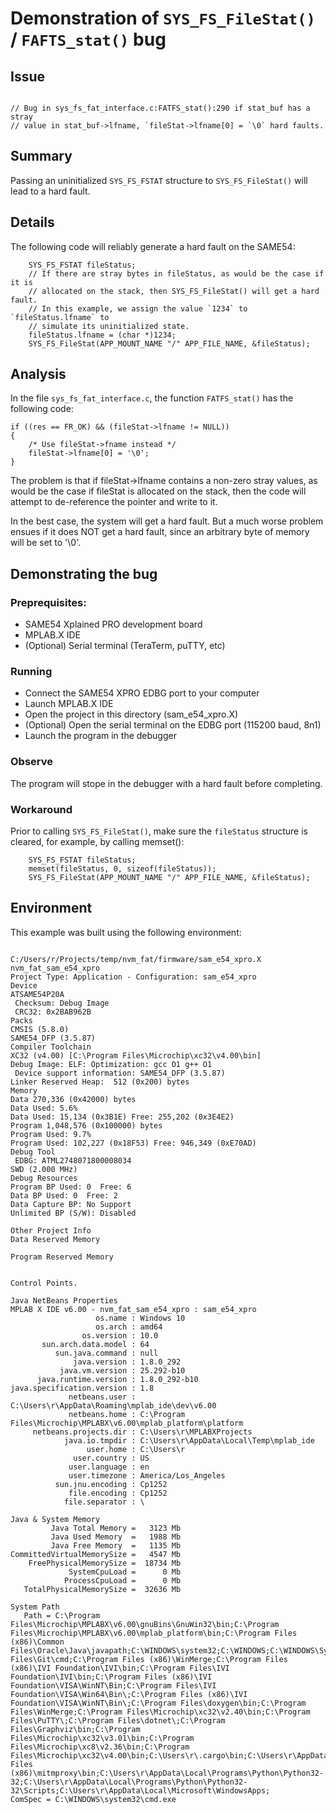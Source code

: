# Demonstration of `SYS_FS_FileStat()` / `FAFTS_stat()` bug

## Issue

```

// Bug in sys_fs_fat_interface.c:FATFS_stat():290 if stat_buf has a stray
// value in stat_buf->lfname, `fileStat->lfname[0] = `\0` hard faults.
```

## Summary

Passing an uninitialized `SYS_FS_FSTAT` structure to `SYS_FS_FileStat()` will
lead to a hard fault.

## Details

The following code will reliably generate a hard fault on the SAME54:

```
    SYS_FS_FSTAT fileStatus;
    // If there are stray bytes in fileStatus, as would be the case if it is
    // allocated on the stack, then SYS_FS_FileStat() will get a hard fault.
    // In this example, we assign the value `1234` to `fileStatus.lfname` to
    // simulate its uninitialized state.
    fileStatus.lfname = (char *)1234;
    SYS_FS_FileStat(APP_MOUNT_NAME "/" APP_FILE_NAME, &fileStatus);
```

## Analysis

In the file `sys_fs_fat_interface.c`, the function `FATFS_stat()` has the
following code:

```
if ((res == FR_OK) && (fileStat->lfname != NULL))
{
    /* Use fileStat->fname instead */
    fileStat->lfname[0] = '\0';
}
```

The problem is that if fileStat->lfname contains a non-zero stray values, as
would be the case if fileStat is allocated on the stack, then the code will
attempt to de-reference the pointer and write to it.  

In the best case, the system will get a hard fault.  But a much worse problem
ensues if it does NOT get a hard fault, since an arbitrary byte of memory will
be set to '\0'.

## Demonstrating the bug

### Preprequisites:

* SAME54 Xplained PRO development board
* MPLAB.X IDE
* (Optional) Serial terminal (TeraTerm, puTTY, etc)

### Running

* Connect the SAME54 XPRO EDBG port to your computer
* Launch MPLAB.X IDE
* Open the project in this directory (sam_e54_xpro.X)
* (Optional) Open the serial terminal on the EDBG port (115200 baud, 8n1)
* Launch the program in the debugger

### Observe

The program will stope in the debugger with a hard fault before completing.

### Workaround

Prior to calling `SYS_FS_FileStat()`, make sure the `fileStatus` structure is
cleared, for example, by calling memset():

```
    SYS_FS_FSTAT fileStatus;
    memset(fileStatus, 0, sizeof(fileStatus));
    SYS_FS_FileStat(APP_MOUNT_NAME "/" APP_FILE_NAME, &fileStatus);
```

## Environment

This example was built using the following environment:

```

C:/Users/r/Projects/temp/nvm_fat/firmware/sam_e54_xpro.X
nvm_fat_sam_e54_xpro
Project Type: Application - Configuration: sam_e54_xpro
Device
ATSAME54P20A
 Checksum: Debug Image
 CRC32: 0x2BAB962B
Packs
CMSIS (5.8.0)
SAME54_DFP (3.5.87)
Compiler Toolchain
XC32 (v4.00) [C:\Program Files\Microchip\xc32\v4.00\bin]
Debug Image: ELF: Optimization: gcc O1 g++ O1
 Device support information: SAME54_DFP (3.5.87)
Linker Reserved Heap:  512 (0x200) bytes
Memory
Data 270,336 (0x42000) bytes
Data Used: 5.6%
Data Used: 15,134 (0x3B1E) Free: 255,202 (0x3E4E2)
Program 1,048,576 (0x100000) bytes
Program Used: 9.7%
Program Used: 102,227 (0x18F53) Free: 946,349 (0xE70AD)
Debug Tool
 EDBG: ATML2748071800008034
SWD (2.000 MHz)
Debug Resources
Program BP Used: 0  Free: 6
Data BP Used: 0  Free: 2
Data Capture BP: No Support
Unlimited BP (S/W): Disabled

Other Project Info
Data Reserved Memory

Program Reserved Memory


Control Points.

Java NetBeans Properties
MPLAB X IDE v6.00 - nvm_fat_sam_e54_xpro : sam_e54_xpro
                   os.name : Windows 10
                   os.arch : amd64
                os.version : 10.0
       sun.arch.data.model : 64
          sun.java.command : null
              java.version : 1.8.0_292
           java.vm.version : 25.292-b10
      java.runtime.version : 1.8.0_292-b10
java.specification.version : 1.8
             netbeans.user : C:\Users\r\AppData\Roaming\mplab_ide\dev\v6.00
             netbeans.home : C:\Program Files\Microchip\MPLABX\v6.00\mplab_platform\platform
     netbeans.projects.dir : C:\Users\r\MPLABXProjects
            java.io.tmpdir : C:\Users\r\AppData\Local\Temp\mplab_ide
                 user.home : C:\Users\r
              user.country : US
             user.language : en
             user.timezone : America/Los_Angeles
          sun.jnu.encoding : Cp1252
             file.encoding : Cp1252
            file.separator : \

Java & System Memory
         Java Total Memory =   3123 Mb
         Java Used Memory  =   1988 Mb
         Java Free Memory  =   1135 Mb
CommittedVirtualMemorySize =   4547 Mb
    FreePhysicalMemorySize =  18734 Mb
             SystemCpuLoad =      0 Mb
            ProcessCpuLoad =      0 Mb
   TotalPhysicalMemorySize =  32636 Mb

System Path
   Path = C:\Program Files\Microchip\MPLABX\v6.00\gnuBins\GnuWin32\bin;C:\Program Files\Microchip\MPLABX\v6.00\mplab_platform\bin;C:\Program Files (x86)\Common Files\Oracle\Java\javapath;C:\WINDOWS\system32;C:\WINDOWS;C:\WINDOWS\System32\Wbem;C:\WINDOWS\System32\WindowsPowerShell\v1.0\;C:\WINDOWS\System32\OpenSSH\;C:\Program Files\Git\cmd;C:\Program Files (x86)\WinMerge;C:\Program Files (x86)\IVI Foundation\IVI\bin;C:\Program Files\IVI Foundation\IVI\bin;C:\Program Files (x86)\IVI Foundation\VISA\WinNT\Bin;C:\Program Files\IVI Foundation\VISA\Win64\Bin\;C:\Program Files (x86)\IVI Foundation\VISA\WinNT\Bin\;C:\Program Files\doxygen\bin;C:\Program Files\WinMerge;C:\Program Files\Microchip\xc32\v2.40\bin;C:\Program Files\PuTTY\;C:\Program Files\dotnet\;C:\Program Files\Graphviz\bin;C:\Program Files\Microchip\xc32\v3.01\bin;C:\Program Files\Microchip\xc8\v2.36\bin;C:\Program Files\Microchip\xc32\v4.00\bin;C:\Users\r\.cargo\bin;C:\Users\r\AppData\Local\atom\bin;C:\Program Files (x86)\mitmproxy\bin;C:\Users\r\AppData\Local\Programs\Python\Python32-32;C:\Users\r\AppData\Local\Programs\Python\Python32-32\Scripts;C:\Users\r\AppData\Local\Microsoft\WindowsApps;
ComSpec = C:\WINDOWS\system32\cmd.exe
```
